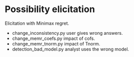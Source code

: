 # Possibility elicitation

Elicitation with Minimax regret.

* change_inconsistency.py user gives wrong answers.
* change_memr_coefs.py impact of cofs.
* change_memr_tnorm.py impact of Tnorm.
* detection_bad_model.py analyst uses the wrong model.
